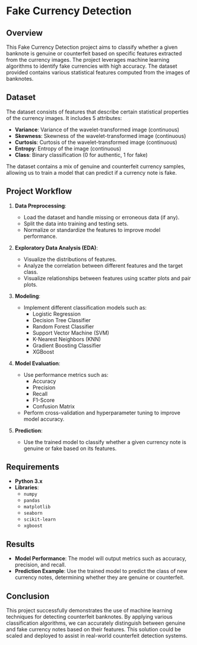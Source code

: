 # Fake Currency Detection

## Overview

This Fake Currency Detection project aims to classify whether a given banknote is genuine or counterfeit based on specific features extracted from the currency images. The project leverages machine learning algorithms to identify fake currencies with high accuracy. The dataset provided contains various statistical features computed from the images of banknotes.

## Dataset

The dataset consists of features that describe certain statistical properties of the currency images. It includes 5 attributes:

- **Variance**: Variance of the wavelet-transformed image (continuous)
- **Skewness**: Skewness of the wavelet-transformed image (continuous)
- **Curtosis**: Curtosis of the wavelet-transformed image (continuous)
- **Entropy**: Entropy of the image (continuous)
- **Class**: Binary classification (0 for authentic, 1 for fake)

The dataset contains a mix of genuine and counterfeit currency samples, allowing us to train a model that can predict if a currency note is fake.

## Project Workflow

1. **Data Preprocessing**:
    - Load the dataset and handle missing or erroneous data (if any).
    - Split the data into training and testing sets.
    - Normalize or standardize the features to improve model performance.

2. **Exploratory Data Analysis (EDA)**:
    - Visualize the distributions of features.
    - Analyze the correlation between different features and the target class.
    - Visualize relationships between features using scatter plots and pair plots.

3. **Modeling**:
    - Implement different classification models such as:
        - Logistic Regression
        - Decision Tree Classifier
        - Random Forest Classifier
        - Support Vector Machine (SVM)
        - K-Nearest Neighbors (KNN)
        - Gradient Boosting Classifier
        - XGBoost
        
4. **Model Evaluation**:
    - Use performance metrics such as:
        - Accuracy
        - Precision
        - Recall
        - F1-Score
        - Confusion Matrix
    - Perform cross-validation and hyperparameter tuning to improve model accuracy.

5. **Prediction**:
    - Use the trained model to classify whether a given currency note is genuine or fake based on its features.

## Requirements

- **Python 3.x**
- **Libraries**:
    - `numpy`
    - `pandas`
    - `matplotlib`
    - `seaborn`
    - `scikit-learn`
    - `xgboost`


## Results

- **Model Performance**: The model will output metrics such as accuracy, precision, and recall.
- **Prediction Example**: Use the trained model to predict the class of new currency notes, determining whether they are genuine or counterfeit.

## Conclusion

This project successfully demonstrates the use of machine learning techniques for detecting counterfeit banknotes. By applying various classification algorithms, we can accurately distinguish between genuine and fake currency notes based on their features. This solution could be scaled and deployed to assist in real-world counterfeit detection systems.
